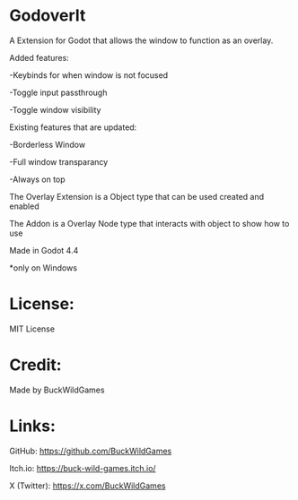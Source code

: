 # GodoverIt

A Extension for Godot that allows the window to function as an overlay.

Added features:

-Keybinds for when window is not focused

-Toggle input passthrough

-Toggle window visibility

Existing features that are updated:

-Borderless Window

-Full window transparancy

-Always on top

The Overlay Extension is a Object type that can be used created and enabled

The Addon is a Overlay Node type that interacts with object to show how to use

Made in Godot 4.4

*only on Windows

# License:

MIT License

# Credit:

Made by BuckWildGames

# Links:

GitHub: https://github.com/BuckWildGames

Itch.io: https://buck-wild-games.itch.io/

X (Twitter): https://x.com/BuckWildGames

